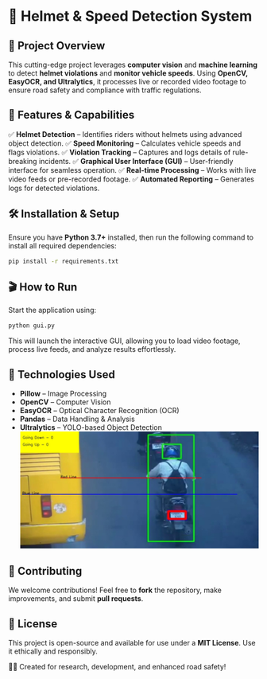 # 🚀 Helmet & Speed Detection System

## 📌 Project Overview
This cutting-edge project leverages **computer vision** and **machine learning** to detect **helmet violations** and **monitor vehicle speeds**. Using **OpenCV, EasyOCR, and Ultralytics**, it processes live or recorded video footage to ensure road safety and compliance with traffic regulations.

## 🌟 Features & Capabilities
✅ **Helmet Detection** – Identifies riders without helmets using advanced object detection.
✅ **Speed Monitoring** – Calculates vehicle speeds and flags violations.
✅ **Violation Tracking** – Captures and logs details of rule-breaking incidents.
✅ **Graphical User Interface (GUI)** – User-friendly interface for seamless operation.
✅ **Real-time Processing** – Works with live video feeds or pre-recorded footage.
✅ **Automated Reporting** – Generates logs for detected violations.

## 🛠 Installation & Setup
Ensure you have **Python 3.7+** installed, then run the following command to install all required dependencies:
```bash
pip install -r requirements.txt
```

## 🎬 How to Run
Start the application using:
```bash
python gui.py
```
This will launch the interactive GUI, allowing you to load video footage, process live feeds, and analyze results effortlessly.

## 🔗 Technologies Used
- **Pillow** – Image Processing
- **OpenCV** – Computer Vision
- **EasyOCR** – Optical Character Recognition (OCR)
- **Pandas** – Data Handling & Analysis
- **Ultralytics** – YOLO-based Object Detection
![Frame Capture](https://github.com/Aryachowkekar/Helmet-And-Speed-Detection-System/blob/main/frame_40.jpg)
## 🤝 Contributing
We welcome contributions! Feel free to **fork** the repository, make improvements, and submit **pull requests**.

## 📜 License
This project is open-source and available for use under a **MIT License**. Use it ethically and responsibly.

👨‍💻 Created for research, development, and enhanced road safety!

